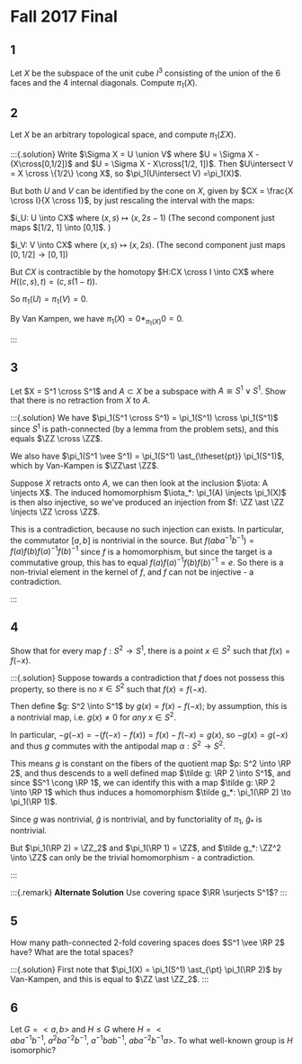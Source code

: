 # Fall 2017 Final

## 1

Let $X$ be the subspace of the unit cube $I^3$ consisting of the union of the 6 faces and the 4 internal diagonals. Compute $\pi_1(X)$.

## 2

Let $X$ be an arbitrary topological space, and compute $\pi_1(\Sigma X)$.

:::{.solution}
Write $\Sigma X = U \union V$ where $U = \Sigma X - (X\cross[0,1/2])$ and $U = \Sigma X - X\cross[1/2, 1])$. Then $U\intersect V = X \cross \{1/2\} \cong X$, so $\pi_1(U\intersect V) =\pi_1(X)$.

But both $U$ and $V$ can be identified by the cone on $X$, given by 
$CX = \frac{X \cross I}{X \cross 1}$, by just rescaling the interval with the maps:

$i_U: U \into CX$ where $(x,s) \mapsto (x, 2s-1)$
(The second component just maps $[1/2, 1] \into [0,1]$. )

$i_V: V \into CX$ where $(x, s) \mapsto (x, 2s)$.
(The second component just maps $[0,1/2] \to [0, 1]$)

But $CX$ is contractible by the homotopy $H:CX \cross I \into CX$ where $H((c,s), t) = (c, s(1-t))$.

So $\pi_1(U) = \pi_1(V) = 0$. 

By Van Kampen, we have $\pi_1(X) = 0 \ast_{\pi_1(X)} 0 = 0.$

:::

## 3

Let $X = S^1 \cross S^1$ and $A\subset X$ be a subspace with $A \cong S^1 \vee S^1$. Show that there is no retraction from $X$ to $A$.

:::{.solution}
We have $\pi_1(S^1 \cross S^1) = \pi_1(S^1) \cross \pi_1(S^1)$ since $S^1$ is path-connected (by a lemma from the problem sets), and this equals $\ZZ \cross \ZZ$.

We also have $\pi_1(S^1 \vee S^1) = \pi_1(S^1) \ast_{\theset{pt}} \pi_1(S^1)$, which by Van-Kampen is $\ZZ\ast \ZZ$.

Suppose $X$ retracts onto $A$, we can then look at the inclusion $\iota: A \injects X$. The induced homomorphism $\iota_*: \pi_1(A) \injects \pi_1(X)$ is then also injective, so we've produced an injection from $f: \ZZ \ast \ZZ \injects \ZZ \cross \ZZ$.

This is a contradiction, because no such injection can exists. In particular, the commutator $[a,b]$ is nontrivial in the source. But $f(aba^{-1}b^{-1}) = f(a)f(b)f(a)^{-1}f(b)^{-1}$ since $f$ is a homomorphism, but since the target is a commutative group, this has to equal $f(a)f(a)^{-1} f(b)f(b)^{-1} = e$. So there is a non-trivial element in the kernel of $f$, and $f$ can not be injective - a contradiction.


:::

## 4

Show that for every map $f: S^2 \to S^1$, there is a point $x\in S^2$ such that $f(x) = f(-x)$.

:::{.solution}
Suppose towards a contradiction that $f$ does not possess this property, so there is no $x\in S^2$ such that $f(x) = f(-x)$. 

Then define $g: S^2 \into S^1$ by $g(x) = {f(x) - f(-x)}$; by assumption, this is a nontrivial map, i.e. $g(x) \neq 0$ for *any* $x\in S^2$.

In particular, $-g(-x) = -{(f(-x) - f(x))} = {f(x) - f(-x)} = g(x)$, so $-g(x) = g(-x)$ and thus $g$ commutes with the antipodal map $\alpha: S^2 \to S^2$. 

This means $g$ is constant on the fibers of the quotient map $p: S^2 \into \RP 2$, and thus descends to a well defined map $\tilde g: \RP 2 \into S^1$, and since $S^1 \cong \RP 1$, we can identify this with a map $\tilde g: \RP 2 \into \RP 1$ which thus induces a homomorphism $\tilde g_*: \pi_1(\RP 2) \to \pi_1(\RP 1)$.

Since $g$ was nontrivial, $\tilde g$ is nontrivial, and by functoriality of $\pi_1$, $\tilde g_*$ is nontrivial.

But $\pi_1(\RP 2) = \ZZ_2$ and $\pi_1(\RP 1) = \ZZ$, and $\tilde g_*: \ZZ^2 \into \ZZ$ can only be the trivial homomorphism - a contradiction.


:::

:::{.remark}
**Alternate Solution**
Use covering space $\RR \surjects S^1$?
:::

## 5

How many path-connected 2-fold covering spaces does $S^1 \vee \RP 2$ have? What are the total spaces?

:::{.solution}
First note that $\pi_1(X) = \pi_1(S^1) \ast_{\pt} \pi_1(\RP 2)$ by Van-Kampen, and this is equal to $\ZZ \ast \ZZ_2$.
:::

## 6

Let $G = <a, b>$ and $H \leq G$ where $H = <aba^{-1}b^{-1},~ a^2ba^{-2}b^{-1},~ a^{-1}bab^{-1},~ aba^{-2}b^{-1}a>$. To what well-known group is $H$ isomorphic?
